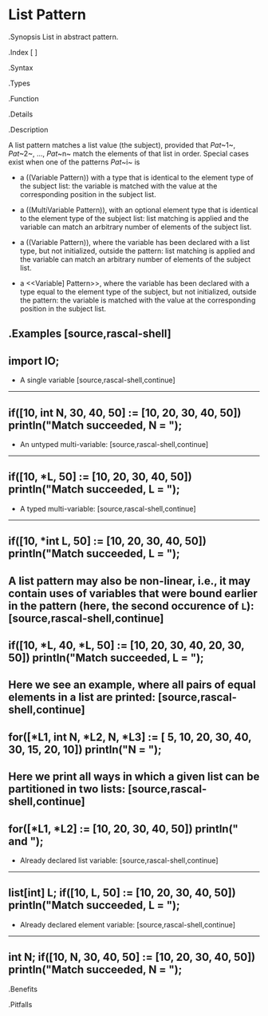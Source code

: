 # List Pattern

.Synopsis
List in abstract pattern.

.Index
[ ]

.Syntax

.Types

.Function

.Details

.Description

A list pattern matches a list value (the subject), provided that _Pat_~1~, _Pat_~2~, ..., _Pat_~n~ match the elements of that list in order. 
Special cases exist when one of the patterns _Pat_~i~ is

*  a ((Variable Pattern)) with a type that is identical to the element type of the subject list: the variable is matched with the value at the corresponding position in the subject list.

*  a ((MultiVariable Pattern)), with an optional element type that is identical to the element type of the subject list: list matching is applied and the variable can match an arbitrary number of elements of the subject list.

*  a ((Variable Pattern)), where the variable has been declared with a list type, but not initialized, outside the pattern: list matching is applied and the variable can match an arbitrary number of elements of the subject list.

*  a <<Variable] Pattern>>, where the variable has been declared with a type equal to the element type of the subject, but not initialized, outside the pattern: the variable is matched with the value at the corresponding position in the subject list.


.Examples
[source,rascal-shell]
----
import IO;
----

* A single variable
[source,rascal-shell,continue]
----
if([10, int N, 30, 40, 50] := [10, 20, 30, 40, 50])
   println("Match succeeded, N = <N>");
----

* An untyped multi-variable:
[source,rascal-shell,continue]
----
if([10, *L, 50] := [10, 20, 30, 40, 50])
   println("Match succeeded, L = <L>");
----

* A typed multi-variable:
[source,rascal-shell,continue]
----
if([10, *int L, 50] := [10, 20, 30, 40, 50])
   println("Match succeeded, L = <L>");
----

A list pattern may also be __non-linear__, i.e., it may contain uses of variables that were bound earlier in the pattern
(here, the second occurence of `L`):
[source,rascal-shell,continue]
----
if([10, *L, 40, *L, 50] := [10, 20, 30, 40, 20, 30, 50])
   println("Match succeeded, L = <L>");
----
Here we see an example, where all pairs of equal elements in a list are printed:
[source,rascal-shell,continue]
----
for([*L1, int N, *L2, N, *L3] := [ 5, 10, 20, 30, 40, 30, 15, 20, 10])
    println("N = <N>");
----
Here we print all ways in which a given list can be partitioned in two lists:
[source,rascal-shell,continue]
----
for([*L1, *L2] := [10, 20, 30, 40, 50]) 
    println("<L1> and <L2>");
----

* Already declared list variable:
[source,rascal-shell,continue]
----
list[int] L;
if([10, L, 50] := [10, 20, 30, 40, 50])
   println("Match succeeded, L = <L>");
----

* Already declared element variable:
[source,rascal-shell,continue]
----
int N;
if([10, N, 30, 40, 50] := [10, 20, 30, 40, 50])
   println("Match succeeded, N = <N>");
----

.Benefits

.Pitfalls

